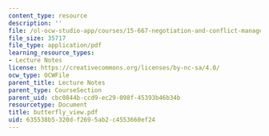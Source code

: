 ```yaml
---
content_type: resource
description: ''
file: /ol-ocw-studio-app/courses/15-667-negotiation-and-conflict-management-spring-2001/635538b5320df2695ab2c4553660ef24_butterfly_view.pdf
file_size: 35717
file_type: application/pdf
learning_resource_types:
- Lecture Notes
license: https://creativecommons.org/licenses/by-nc-sa/4.0/
ocw_type: OCWFile
parent_title: Lecture Notes
parent_type: CourseSection
parent_uid: cbc0844b-ccd9-ec29-098f-45393b46b34b
resourcetype: Document
title: butterfly_view.pdf
uid: 635538b5-320d-f269-5ab2-c4553660ef24
---
```

